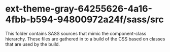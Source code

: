 # ext-theme-gray-64255626-4a16-4fbb-b594-94800972a24f/sass/src

This folder contains SASS sources that mimic the component-class hierarchy. These files
are gathered in to a build of the CSS based on classes that are used by the build.
